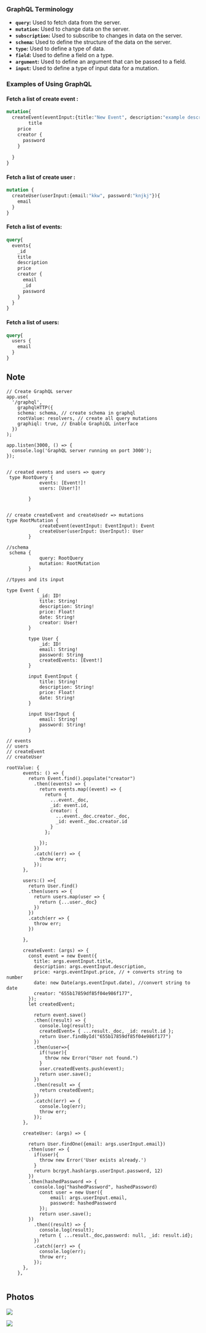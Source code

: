 ### GraphQL Terminology

- **`query`:** Used to fetch data from the server.
- **`mutation`:** Used to change data on the server.
- **`subscription`:** Used to subscribe to changes in data on the server.
- **`schema`:** Used to define the structure of the data on the server.
- **`type`:** Used to define a type of data.
- **`field`:** Used to define a field on a type.
- **`argument`:** Used to define an argument that can be passed to a field.
- **`input`:** Used to define a type of input data for a mutation.


### Examples of Using GraphQL

#### Fetch a list of create event :
```graphql
mutation{
  createEvent(eventInput:{title:"New Event", description:"example description", price:90.12,date:"2023-11-21T03:35:35.750Z"}){
		title
    price
    creator {
      password
    }
    
  }
}
```

#### Fetch a list of create user :
```graphql
mutation {
  createUser(userInput:{email:"kkw", password:"knjkj"}){
    email
  }
}

```



#### Fetch a list of events:
```graphql
query{
  events{
    _id
    title
    description
    price
    creator {
      email
      _id
      password
    }
  }
}
```

#### Fetch a list of users:
```graphql
query{
  users {
    email
  }
}
```


## Note

```
// Create GraphQL server
app.use(
  '/graphql',
    graphqlHTTP({
    schema: schema, // create schema in graphql
    rootValue: resolvers, // create all query mutations 
    graphiql: true, // Enable GraphiQL interface
  })
);

app.listen(3000, () => {
  console.log('GraphQL server running on port 3000');
});


```

```
// created events and users => query 
 type RootQuery {
            events: [Event!]!
            users: [User!]!

        }


// create createEvent and createUsedr => mutations
type RootMutation {
            createEvent(eventInput: EventInput): Event
            createUser(userInput: UserInput): User
        }

//schema 
 schema {
            query: RootQuery
            mutation: RootMutation
        }

```

```
//tpyes and its input 

type Event {
            _id: ID!
            title: String!
            description: String!
            price: Float!
            date: String!
            creator: User!
        }

        type User {
            _id: ID!
            email: String!
            password: String
            createdEvents: [Event!] 
        }

        input EventInput {
            title: String!
            description: String!
            price: Float!
            date: String!
        }

        input UserInput {
            email: String!
            password: String!
        }

```

```
// events
// users
// createEvent
// createUser

rootValue: {
      events: () => {
        return Event.find().populate("creator")
          .then((events) => {
            return events.map((event) => {
              return { 
                ...event._doc, 
                _id: event.id, 
                creator: {
                  ...event._doc.creator._doc,
                  _id: event._doc.creator.id
                }
              };

            });
          })
          .catch((err) => {
            throw err;
          });
      },

      users:() =>{
        return User.find()
        .then(users => {
          return users.map(user => {
            return {...user._doc}
          })
        })
        .catch(err => {
          throw err;
        })

      },

      createEvent: (args) => {
        const event = new Event({
          title: args.eventInput.title,
          description: args.eventInput.description,
          price: +args.eventInput.price, // + converts string to number
          date: new Date(args.eventInput.date), //convert string to date
          creator: "655b17859df85f04e986f177",
        });
        let createdEvent;
        
          return event.save()
          .then((result) => {
            console.log(result);
            createdEvent= { ...result._doc, _id: result.id };
            return User.findById("655b17859df85f04e986f177")
          })
          .then(user=>{
            if(!user){
              throw new Error("User not found.")
            }
            user.createdEvents.push(event);
            return user.save();
          })
          .then(result => {
            return createdEvent;
          })
          .catch((err) => {
            console.log(err);
            throw err;
          });
      },

      createUser: (args) => {

        return User.findOne({email: args.userInput.email})
        .then(user => {
          if(user){
            throw new Error('User exists already.')
          }
          return bcrpyt.hash(args.userInput.password, 12)
        })
        .then(hashedPassword => {
          console.log("hashedPassword", hashedPassword)
            const user = new User({
                email: args.userInput.email,
                password: hashedPassword
            });
            return user.save();
        }) 
          .then((result) => {
            console.log(result);
            return { ...result._doc,password: null, _id: result.id};
          })
          .catch((err) => {
            console.log(err);
            throw err;
          });
      },
    },


```
## Photos

![](https://res.cloudinary.com/dj76d2css/image/upload/v1700546871/69809f49-3a37-4933-b14c-cd2ef3b13b1d_zekmyf.jpg)

![](https://res.cloudinary.com/dj76d2css/image/upload/v1700547154/Code_bmHCfm7S0j_fleegr.png)
